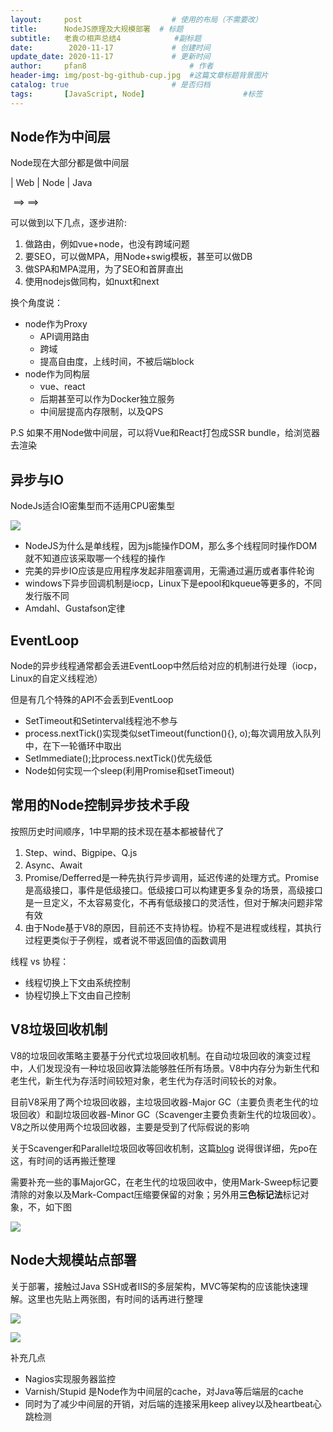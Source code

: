 ```yaml
---
layout:     post   				    # 使用的布局（不需要改）
title:      NodeJS原理及大规模部署 	# 标题 
subtitle:   老袁の相声总结4			#副标题
date:        2020-11-17  			# 创建时间
update_date: 2020-11-17  			# 更新时间
author:     pfan8 						# 作者
header-img: img/post-bg-github-cup.jpg 	#这篇文章标题背景图片
catalog: true 						# 是否归档
tags:		[JavaScript, Node]						#标签
---
```


## Node作为中间层

Node现在大部分都是做中间层

| Web | Node | Java

​          ==>        ==>

可以做到以下几点，逐步进阶:

1. 做路由，例如vue+node，也没有跨域问题
2. 要SEO，可以做MPA，用Node+swig模板，甚至可以做DB
3. 做SPA和MPA混用，为了SEO和首屏直出
4. 使用nodejs做同构，如nuxt和next

换个角度说：

+ node作为Proxy
  + API调用路由
  + 跨域
  + 提高自由度，上线时间，不被后端block
+ node作为同构层
  + vue、react
  + 后期甚至可以作为Docker独立服务
  + 中间层提高内存限制，以及QPS



P.S 如果不用Node做中间层，可以将Vue和React打包成SSR bundle，给浏览器去渲染

## 异步与IO

NodeJs适合IO密集型而不适用CPU密集型

![](https://thumbsnap.com/i/4pcrSj2B.jpg?1115)

+ NodeJS为什么是单线程，因为js能操作DOM，那么多个线程同时操作DOM就不知道应该采取哪一个线程的操作
+ 完美的异步IO应该是应用程序发起非阻塞调用，无需通过遍历或者事件轮询
+ windows下异步回调机制是iocp，Linux下是epool和kqueue等更多的，不同发行版不同
+ Amdahl、Gustafson定律

## EventLoop

Node的异步线程通常都会丢进EventLoop中然后给对应的机制进行处理（iocp，Linux的自定义线程池）

但是有几个特殊的API不会丢到EventLoop

+ SetTimeout和Setinterval线程池不参与
+ process.nextTick()实现类似setTimeout(function(){}, o);每次调用放入队列中，在下一轮循环中取出
+ SetImmediate();比process.nextTick()优先级低
+ Node如何实现一个sleep(利用Promise和setTimeout)

## 常用的Node控制异步技术手段

按照历史时间顺序，1中早期的技术现在基本都被替代了

1. Step、wind、Bigpipe、Q.js
2. Async、Await
3. Promise/Defferred是一种先执行异步调用，延迟传递的处理方式。Promise是高级接口，事件是低级接口。低级接口可以构建更多复杂的场景，高级接口是一旦定义，不太容易变化，不再有低级接口的灵活性，但对于解决问题非常有效
4. 由于Node基于V8的原因，目前还不支持协程。协程不是进程或线程，其执行过程更类似于子例程，或者说不带返回值的函数调用

线程 vs 协程：

+ 线程切换上下文由系统控制
+ 协程切换上下文由自己控制

## V8垃圾回收机制

V8的垃圾回收策略主要基于分代式垃圾回收机制。在自动垃圾回收的演变过程中，人们发现没有一种垃圾回收算法能够胜任所有场景。V8中内存分为新生代和老生代，新生代为存活时间较短对象，老生代为存活时间较长的对象。



目前V8采用了两个垃圾回收器，主垃圾回收器-Major GC（主要负责老生代的垃圾回收）和副垃圾回收器-Minor GC（Scavenger主要负责新生代的垃圾回收）。V8之所以使用两个垃圾回收器，主要是受到了代际假说的影响



关于Scavenger和Parallel垃圾回收等回收机制，这篇[blog](https://juejin.im/post/6844903946318938126) 说得很详细，先po在这，有时间的话再搬迁整理



需要补充一些的事MajorGC，在老生代的垃圾回收中，使用Mark-Sweep标记要清除的对象以及Mark-Compact压缩要保留的对象；另外用**三色标记法**标记对象，不，如下图

![](https://thumbsnap.com/i/ZraK4e88.jpg?1116)

## Node大规模站点部署

关于部署，接触过Java SSH或者IIS的多层架构，MVC等架构的应该能快速理解。这里也先贴上两张图，有时间的话再进行整理

![](https://thumbsnap.com/s/vDcMPnfA.jpg?1116)

![](https://thumbsnap.com/i/Jen9YMTD.jpg?1116)

补充几点

+ Nagios实现服务器监控
+ Varnish/Stupid 是Node作为中间层的cache，对Java等后端层的cache
+ 同时为了减少中间层的开销，对后端的连接采用keep alivey以及heartbeat心跳检测
